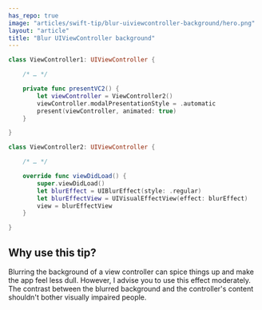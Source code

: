 ```yaml
---
has_repo: true
image: "articles/swift-tip/blur-uiviewcontroller-background/hero.png"
layout: "article"
title: "Blur UIViewController background"
---
```


```swift
class ViewController1: UIViewController {

	/* … */

	private func presentVC2() {
		let viewController = ViewController2()
		viewController.modalPresentationStyle = .automatic
		present(viewController, animated: true)
	}

}

class ViewController2: UIViewController {

	/* … */

	override func viewDidLoad() {
		super.viewDidLoad()
		let blurEffect = UIBlurEffect(style: .regular)
		let blurEffectView = UIVisualEffectView(effect: blurEffect)
		view = blurEffectView
	}

}
```

## Why use this tip?

Blurring the background of a view controller can spice things up and make the app feel less dull. However, I advise you to use this effect moderately. The contrast between the blurred background and the controller's content shouldn't bother visually impaired people.
